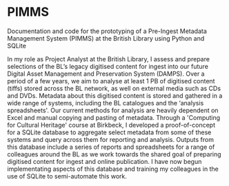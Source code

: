 # PIMMS
Documentation and code for the prototyping of a Pre-Ingest Metadata Management System (PIMMS) at the British Library using Python and SQLite

In my role as Project Analyst at the British Library, I assess and prepare selections of the BL’s legacy digitised content for ingest into our future Digital Asset Management and Preservation System (DAMPS). Over a period of a few years, we aim to analyse at least 1 PB of digitised content (tiffs) stored across the BL network, as well on external media such as CDs and DVDs. Metadata about this digitised content is stored and gathered in a wide range of systems, including the BL catalogues and the ‘analysis spreadsheets'. Our current methods for analysis are heavily dependent on Excel and manual copying and pasting of metadata. Through a 'Computing for Cultural Heritage' course at Birkbeck, I developed a proof-of-concept for a SQLite database to aggregate select metadata from some of these systems and query across them for reporting and analysis. Outputs from this database include a series of reports and spreadsheets for a range of colleagues around the BL as we work towards the shared goal of preparing digitised content for ingest and online publication. I have now begun implementating aspects of this database and training my colleagues in the use of SQLite to semi-automate this work.
